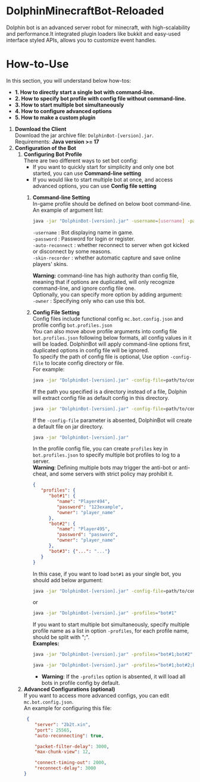 # DolphinMinecraftBot-Reloaded
Dolphin bot is an advanced server robot for minecraft, with high-scalability and performance.It integrated plugin loaders like bukkit and easy-used interface styled APIs, allows you to customize event handles.

# How-to-Use
In this section, you will understand below how-tos:  
- **1. How to directly start a single bot with command-line.**  
- **2. How to specify bot profile with config file without command-line.**  
- **3. How to start multiple bot simultaneously**  
- **4. How to configure advanced options**  
- **5. How to make a custom plugin**
1. **Download the Client**  
   Download the jar archive file: `DolphinBot-[version].jar`.  
   Requirements: **Java version >= 17**
2. **Configuration of the Bot**
   1. **Configuring Bot Profile**  
      There are two different ways to set bot config:  
      - If you want to quickly start for simplicity and only one bot started, you can use **Command-line setting**  
      - If you would like to start multiple bot at once, and access advanced options, you can use **Config file setting**
      1. **Command-line Setting**  
           In-game profile should be defined on below boot command-line.  
           An example of argument list:
           ```bash
           java -jar "DolphinBot-[version].jar" -username=[username] -password=[password] -skin-recorder=[enable/disable]
           ```
         `-username` : Bot displaying name in game.  
         `-password` : Password for login or register.  
         `-auto-reconnect` : whether reconnect to server when got kicked or disconnect by some reasons.  
         `-skin-recorder` : whether automatic capture and save online players' skins.
         
         **Warning:**  command-line has high authority than config file, meaning that if options are duplicated, will only recognize 
         command-line, and ignore config file one.  
         Optionally, you can specify more option by adding argument:  
         `-owner` : Specifying only who can use this bot.
      2. **Config File Setting**  
            Config files include functional config `mc.bot.config.json` and profile config `bot.profiles.json`  
            You can also move above profile arguments into config file ``bot.profiles.json`` following below formats, all config values in it will be loaded.
            DolphinBot will apply command-line options first, duplicated options in config file will be ignored.    
            To specify the path of config file is optional, Use option `-config-file` to locate config directory or file.  
            For example:  
            ```bash 
            java -jar "DolphinBot-[version].jar" -config-file=path/to/config.json
            ```
            If the path you specified is a directory instead of a file, Dolphin will extract config file as default config in this directory.  
            ```bash
            java -jar "DolphinBot-[version].jar" -config-file=path/to/config_directory
            ```
            If the `-config-file` parameter is absented, DolphinBot will create a default file on jar directory.  
            ```bash 
            java -jar "DolphinBot-[version].jar"
            ```
         
            In the profile config file, you can create `profiles` key in `bot.profiles.json` to specify multiple bot profiles to log to a server.  
            **Warning**: Defining multiple bots may trigger the anti-bot or anti-cheat, and some servers with strict policy may prohibit it.
            ```json
            {
               "profiles": {
                  "bot#1": {
                     "name": "Player494",
                     "password": "123example",
                     "owner": "player_name"
                  },
                  "bot#2": {
                     "name": "Player495",
                     "password": "password",
                     "owner": "player_name"
                  },
                  "bot#3": {"...": "..."}
               }
            }
            ```
            In this case, if you want to load `bot#1` as your single bot, you should add below argument:  
            ```bash
            java -jar "DolphinBot-[version].jar" -config-file=path/to/config_directory -profiles="bot#1"
            ```  
            or
            ```bash
            java -jar "DolphinBot-[version].jar" -profiles="bot#1"
            ```   
            If you want to start multiple bot simultaneously, specify multiple profile name as a list in option `-profiles`, for
            each profile name, should be split with ";".  
            **Examples:**  
            ```bash
            java -jar "DolphinBot-[version].jar" -profiles="bot#1;bot#2"
            ```  
            ```bash
            java -jar "DolphinBot-[version].jar" -profiles="bot#1;bot#2;bot#3;..."
            ```
            - **Warning**: If the `-profiles` option is absented, it will load all bots in profile config by default.
   2. **Advanced Configurations (optional)**  
      If you want to access more advanced configs, you can edit `mc.bot.config.json`.  
      An example for configuring this file:
      ```json
       {
          "server": "2b2t.xin",
          "port": 25565,
          "auto-reconnecting": true,
   
          "packet-filter-delay": 3000,
          "max-chunk-view": 12,
   
          "connect-timing-out": 2000,
          "reconnect-delay": 3000
      }
      ```   
      